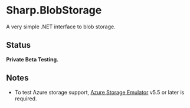 # Sharp.BlobStorage

A very simple .NET interface to blob storage.

## Status

**Private Beta Testing.**

## Notes

* To test Azure storage support, [Azure Storage Emulator](https://docs.microsoft.com/en-ca/azure/storage/common/storage-use-emulator) v5.5 or later is required.
